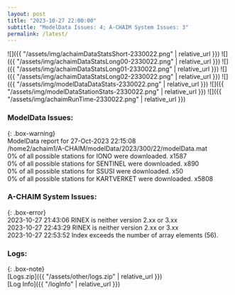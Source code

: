 ```yaml
---
layout: post
title: "2023-10-27 22:00:00"
subtitle: "ModelData Issues: 4; A-CHAIM System Issues: 3"
permalink: /latest/
---
```


![]({{ "/assets/img/achaimDataStatsShort-2330022.png" | relative_url }})
![]({{ "/assets/img/achaimDataStatsLong00-2330022.png" | relative_url }})
![]({{ "/assets/img/achaimDataStatsLong01-2330022.png" | relative_url }})
![]({{ "/assets/img/achaimDataStatsLong02-2330022.png" | relative_url }})
![]({{ "/assets/img/modelDataDataStats-2330022.png" | relative_url }})
![]({{ "/assets/img/modelDataStationStats-2330022.png" | relative_url }})
![]({{ "/assets/img/achaimRunTime-2330022.png" | relative_url }})


### ModelData Issues:  
  
{: .box-warning}  
 ModelData report for 27-Oct-2023 22:15:08   
 /home2/achaim1/A-CHAIM/modelData/2023/300/22/modelData.mat   
 0% of all possible stations for IONO were downloaded. x1587   
 0% of all possible stations for SENTINEL were downloaded. x890   
 0% of all possible stations for SSUSI were downloaded. x50   
 0% of all possible stations for KARTVERKET were downloaded. x5808   
  
### A-CHAIM System Issues:  
  
{: .box-error}  
2023-10-27 21:43:06 RINEX is neither version 2.xx or 3.xx  
2023-10-27 22:43:29 RINEX is neither version 2.xx or 3.xx  
2023-10-27 22:53:52 Index exceeds the number of array elements (56).  

### Logs:  
  
{: .box-note}  
[Logs.zip]({{ "/assets/other/logs.zip" | relative_url }})  
[Log Info]({{ "/logInfo" | relative_url }})  
